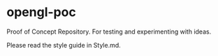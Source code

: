 # opengl-poc
Proof of Concept Repository. For testing and experimenting with ideas.

Please read the style guide in Style.md.
